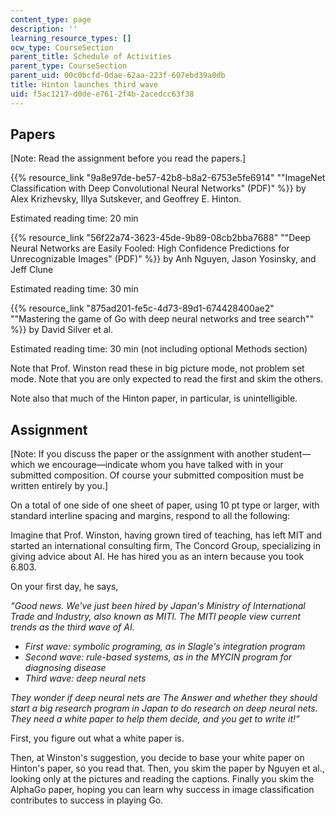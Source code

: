 ```yaml
---
content_type: page
description: ''
learning_resource_types: []
ocw_type: CourseSection
parent_title: Schedule of Activities
parent_type: CourseSection
parent_uid: 00c0bcfd-0dae-62aa-223f-607ebd39a0db
title: Hinton launches third wave
uid: f5ac1217-d0de-e761-2f4b-2acedcc63f38
---
```


Papers
------

\[Note: Read the assignment before you read the papers.\]

{{% resource_link "9a8e97de-be57-42b8-b8a2-6753e5fe6914" "\"ImageNet Classification with Deep Convolutional Neural Networks\" (PDF)" %}} by Alex Krizhevsky, Illya Sutskever, and Geoffrey E. Hinton.

Estimated reading time: 20 min

{{% resource_link "56f22a74-3623-45de-9b89-08cb2bba7688" "\"Deep Neural Networks are Easily Fooled: High Confidence Predictions for Unrecognizable Images\" (PDF)" %}} by Anh Nguyen, Jason Yosinsky, and Jeff Clune

Estimated reading time: 30 min

{{% resource_link "875ad201-fe5c-4d73-89d1-674428400ae2" "\"Mastering the game of Go with deep neural networks and tree search\"" %}} by David Silver et al.

Estimated reading time: 30 min (not including optional Methods section)

Note that Prof. Winston read these in big picture mode, not problem set mode. Note that you are only expected to read the first and skim the others.

Note also that much of the Hinton paper, in particular, is unintelligible.

Assignment
----------

\[Note: If you discuss the paper or the assignment with another student—which we encourage—indicate whom you have talked with in your submitted composition. Of course your submitted composition must be written entirely by you.\]

On a total of one side of one sheet of paper, using 10 pt type or larger, with standard interline spacing and margins, respond to all the following:

Imagine that Prof. Winston, having grown tired of teaching, has left MIT and started an international consulting firm, The Concord Group, specializing in giving advice about AI. He has hired you as an intern because you took 6.803.

On your first day, he says,

_“Good news. We've just been hired by Japan's Ministry of International Trade and Industry, also known as MITI. The MITI people view current trends as the third wave of AI._

*   _First wave: symbolic programing, as in Slagle's integration program_
*   _Second wave: rule-based systems, as in the MYCIN program for diagnosing disease_
*   _Third wave: deep neural nets_

_They wonder if deep neural nets are The Answer and whether they should start a big research program in Japan to do research on deep neural nets. They need a white paper to help them decide, and you get to write it!”_

First, you figure out what a white paper is.

Then, at Winston's suggestion, you decide to base your white paper on Hinton's paper, so you read that. Then, you skim the paper by Nguyen et al., looking only at the pictures and reading the captions. Finally you skim the AlphaGo paper, hoping you can learn why success in image classification contributes to success in playing Go.